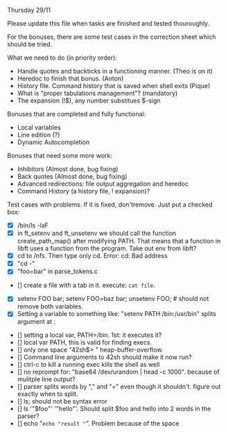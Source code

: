 Thursday 29/11

Please update this file when tasks are finished and tested thouroughly. 

For the bonuses, there are some test cases in the correction sheet which should be tried.

What we need to do (in priority order):
*	Handle quotes and backticks in a functioning manner. (Theo is on it)
*	Heredoc to finish that bonus. (Anton)
*	History file. Command history that is saved when shell exits (Pique)
*	What is "proper tabulations management"? (mandatory)
*	The expansion (!$), any number substitues $-sign


Bonuses that are completed and fully functional:
*	Local variables
*	Line edition (?)
*	Dynamic Autocompletion


Bonuses that need some more work:
*	Inhibitors (Almost done, bug fixing)
*	Back quotes (Almost done, bug fixing)
*	Advanced redirections: file output aggregation and heredoc
*	Command History (a history file, ! expansion)?


Test cases with problems. If it is fixed, don'tremove. Just put a checked box:
*	[X]	/bin/ls -laF
*	[X]	in ft_setenv and ft_unsetenv we should call the function create_path_map() after modifying PATH. 
		That means that a function in libft uses a function from the program. Take out env from libft?
*	[X]	cd to /nfs. Then type only cd. Error: cd: Bad address
*	[X]	"cd -"
*	[X]	"foo=bar" in parse_tokens.c
*	[]	create a file with a tab in it. execute: `cat file`. 
*	[X]	setenv FOO bar; setenv FOO=baz bar; unsetenv FOO; # should not remove both variables.
*	[X]	Setting a variable to something like: "setenv PATH /bin:/usr/bin"  splits argument at :
*	[]	setting a local var, PATH=/bin. 1st: it executes it?
*	[]	local var PATH, this is valid for finding execs.
*	[]	only one space "42sh$> " heap-buffer-overflow.
*	[]	Command line arguments to 42sh should make it now run?
*	[]	ctrl-c to kill a running exec kills the shell as well
*	[]	no reprompt for: "base64 /dev/urandom | head -c 1000". because of mulitple line output?
*	[]	parser splits words by "," and "=" even though it shouldn't. figure out exactly when to split.
*	[]	ls; should not be syntax error
*	[]	ls '"$foo"'       '"hello"'. Should split $foo and hello into 2 words in the parser?
*	[]	echo "`echo "result "`". Problem because of the space